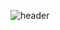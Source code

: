 ![header](https://capsule-render.vercel.app/api?type=slice&color=auto&height=300&section=header&text=TobyChee&fontSize=90&c)
